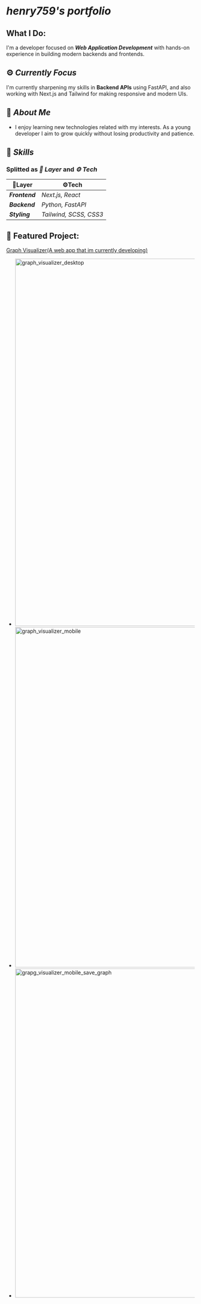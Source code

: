 # **_henry759's portfolio_**

## What I Do:
I'm a developer focused on ***Web Application Development*** with hands-on experience in building modern backends and frontends. 

## ⚙️ _Currently Focus_
I'm currently sharpening my skills in **Backend APIs** using FastAPI, and also working with Next.js and Tailwind for making responsive and modern UIs.

## 🫠 _About Me_
- I enjoy learning new technologies related with my interests. As a young developer I aim to grow quickly without losing productivity and patience.

## 🥷 _Skills_

### Splitted as _**📜 Layer**_ and _**⚙ Tech**_

| 📜Layer        | ⚙️Tech                   |
| -------------- | ------------------------ |
| _**Frontend**_ | _*Next.js, React*_       |
| **_Backend_**  | _*Python, FastAPI*_      |
| **_Styling_**  | _*Tailwind, SCSS, CSS3*_ |

## 🚀 Featured Project:
[Graph Visualizer(A web app that im currently developing)](https://graphize.netlify.app)
- <img width="1919" height="979" alt="graph_visualizer_desktop" src="https://github.com/user-attachments/assets/56335619-eba7-439e-b05e-5dc3af9bbc9c" />
- <img width="1365" height="907" alt="graph_visualizer_mobile" src="https://github.com/user-attachments/assets/de8dd940-93e7-4bb1-b23f-83755ddd74af" />
- <img width="1366" height="877" alt="grapg_visualizer_mobile_save_graph" src="https://github.com/user-attachments/assets/8b048456-d3b9-4022-b0a0-f0858fc912f4" />
